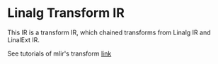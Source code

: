 # Linalg Transform IR

This IR is a transform IR, which chained transforms from Linalg IR and LinalExt IR.

See tutorials of mlir's transform [link](https://mlir.llvm.org/docs/Tutorials/transform/)